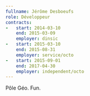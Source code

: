 ```yaml
---
fullname: Jérôme Desboeufs
role: Développeur
contracts:
-   start: 2014-03-10
    end: 2015-03-09
    employer: dinsic
-   start: 2015-03-10
    end: 2015-08-31
    employer: service/octo
-   start: 2015-09-01
    end: 2017-04-30
    employer: independent/octo
---
```


Pôle Géo. Fun.
